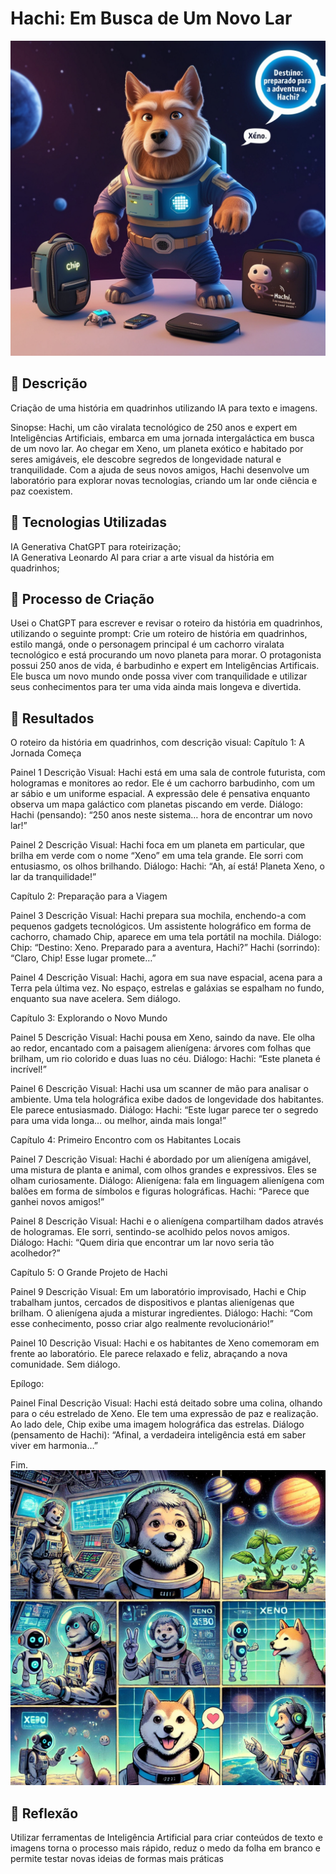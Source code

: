 # Hachi: Em Busca de Um Novo Lar
![Hachi](Leonardo_Phoenix_Nome_Hachi_o_Co_SbioAparncia_Cachorro_viralat_3.jpg)

## 📒 Descrição
Criação de uma história em quadrinhos utilizando IA para texto e imagens.

Sinopse: Hachi, um cão viralata tecnológico de 250 anos e expert em Inteligências Artificiais, embarca em uma
jornada intergaláctica em busca de um novo lar. Ao chegar em Xeno, um planeta exótico e habitado por seres amigáveis,
ele descobre segredos de longevidade natural e tranquilidade. Com a ajuda de seus novos amigos, Hachi desenvolve
um laboratório para explorar novas tecnologias, criando um lar onde ciência e paz coexistem.

## 🤖 Tecnologias Utilizadas
IA Generativa ChatGPT para roteirização; <br>
IA Generativa Leonardo AI para criar a arte visual da história em quadrinhos;

## 🧐 Processo de Criação
Usei o ChatGPT para escrever e revisar o roteiro da história em quadrinhos, utilizando o seguinte prompt: 
Crie um roteiro de história em quadrinhos, estilo mangá, onde o personagem principal é um cachorro viralata
tecnológico e está procurando um novo planeta para morar.
O protagonista possui 250 anos de vida, é barbudinho e expert em Inteligências Artificais.
Ele busca um novo mundo onde possa viver com tranquilidade e utilizar seus conhecimentos para ter uma vida ainda mais longeva e divertida.

## 🚀 Resultados
O roteiro da história em quadrinhos, com descrição visual:
Capítulo 1: A Jornada Começa

Painel 1
Descrição Visual: Hachi está em uma sala de controle futurista, com hologramas e monitores ao redor. Ele é um cachorro barbudinho, com um ar sábio e um uniforme espacial. A expressão dele é pensativa enquanto observa um mapa galáctico com planetas piscando em verde.
Diálogo:
Hachi (pensando): “250 anos neste sistema… hora de encontrar um novo lar!”

Painel 2
Descrição Visual: Hachi foca em um planeta em particular, que brilha em verde com o nome “Xeno” em uma tela grande. Ele sorri com entusiasmo, os olhos brilhando.
Diálogo:
Hachi: “Ah, aí está! Planeta Xeno, o lar da tranquilidade!”

Capítulo 2: Preparação para a Viagem

Painel 3
Descrição Visual: Hachi prepara sua mochila, enchendo-a com pequenos gadgets tecnológicos. Um assistente holográfico em forma de cachorro, chamado Chip, aparece em uma tela portátil na mochila.
Diálogo:
Chip: “Destino: Xeno. Preparado para a aventura, Hachi?”
Hachi (sorrindo): “Claro, Chip! Esse lugar promete…”

Painel 4
Descrição Visual: Hachi, agora em sua nave espacial, acena para a Terra pela última vez. No espaço, estrelas e galáxias se espalham no fundo, enquanto sua nave acelera.
Sem diálogo.

Capítulo 3: Explorando o Novo Mundo

Painel 5
Descrição Visual: Hachi pousa em Xeno, saindo da nave. Ele olha ao redor, encantado com a paisagem alienígena: árvores com folhas que brilham, um rio colorido e duas luas no céu.
Diálogo:
Hachi: “Este planeta é incrível!”

Painel 6
Descrição Visual: Hachi usa um scanner de mão para analisar o ambiente. Uma tela holográfica exibe dados de longevidade dos habitantes. Ele parece entusiasmado.
Diálogo:
Hachi: “Este lugar parece ter o segredo para uma vida longa… ou melhor, ainda mais longa!”

Capítulo 4: Primeiro Encontro com os Habitantes Locais

Painel 7
Descrição Visual: Hachi é abordado por um alienígena amigável, uma mistura de planta e animal, com olhos grandes e expressivos. Eles se olham curiosamente.
Diálogo:
Alienígena: fala em linguagem alienígena com balões em forma de símbolos e figuras holográficas.
Hachi: “Parece que ganhei novos amigos!”

Painel 8
Descrição Visual: Hachi e o alienígena compartilham dados através de hologramas. Ele sorri, sentindo-se acolhido pelos novos amigos.
Diálogo:
Hachi: “Quem diria que encontrar um lar novo seria tão acolhedor?”

Capítulo 5: O Grande Projeto de Hachi

Painel 9
Descrição Visual: Em um laboratório improvisado, Hachi e Chip trabalham juntos, cercados de dispositivos e plantas alienígenas que brilham. O alienígena ajuda a misturar ingredientes.
Diálogo:
Hachi: “Com esse conhecimento, posso criar algo realmente revolucionário!”

Painel 10
Descrição Visual: Hachi e os habitantes de Xeno comemoram em frente ao laboratório. Ele parece relaxado e feliz, abraçando a nova comunidade.
Sem diálogo.

Epílogo:

Painel Final
Descrição Visual: Hachi está deitado sobre uma colina, olhando para o céu estrelado de Xeno. Ele tem uma expressão de paz e realização. Ao lado dele, Chip exibe uma imagem holográfica das estrelas.
Diálogo (pensamento de Hachi): “Afinal, a verdadeira inteligência está em saber viver em harmonia…”

Fim.<br>
![Hachi comics](comics.webp)


## 💭 Reflexão
Utilizar ferramentas de Inteligência Artificial para criar conteúdos de texto e imagens torna o processo mais rápido, 
reduz o medo da folha em branco e permite testar novas ideias de formas mais práticas
